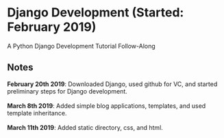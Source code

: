 # Django Development (Started: February 2019)

A Python Django Development Tutorial Follow-Along

## Notes

**February 20th 2019**: Downloaded Django, used github for VC, and started preliminary steps for Django development.
<br />
<br />
**March 8th 2019**: Added simple blog applications, templates, and used template inheritance.
<br />
<br />
**March 11th 2019**: Added static directory, css, and html.
